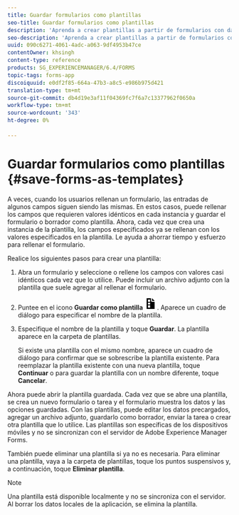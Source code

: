 ```yaml
---
title: Guardar formularios como plantillas
seo-title: Guardar formularios como plantillas
description: 'Aprenda a crear plantillas a partir de formularios con datos requeridos repetidamente. '
seo-description: 'Aprenda a crear plantillas a partir de formularios con datos requeridos repetidamente. '
uuid: 090c6271-4061-4adc-a063-9df4953b47ce
contentOwner: khsingh
content-type: reference
products: SG_EXPERIENCEMANAGER/6.4/FORMS
topic-tags: forms-app
discoiquuid: e0df2f85-664a-47b3-a8c5-e986b975d421
translation-type: tm+mt
source-git-commit: db4d19e3af11f04369fc7f6a7c13377962f0650a
workflow-type: tm+mt
source-wordcount: '343'
ht-degree: 0%

---
```



# Guardar formularios como plantillas {#save-forms-as-templates}

A veces, cuando los usuarios rellenan un formulario, las entradas de algunos campos siguen siendo las mismas. En estos casos, puede rellenar los campos que requieren valores idénticos en cada instancia y guardar el formulario o borrador como plantilla. Ahora, cada vez que crea una instancia de la plantilla, los campos especificados ya se rellenan con los valores especificados en la plantilla. Le ayuda a ahorrar tiempo y esfuerzo para rellenar el formulario.

Realice los siguientes pasos para crear una plantilla:

1. Abra un formulario y seleccione o rellene los campos con valores casi idénticos cada vez que lo utilice. Puede incluir un archivo adjunto con la plantilla que suele agregar al rellenar el formulario.
1. Puntee en el icono **Guardar como plantilla** ![save_as_template](assets/save_as_template.png). Aparece un cuadro de diálogo para especificar el nombre de la plantilla.
1. Especifique el nombre de la plantilla y toque **Guardar**. La plantilla aparece en la carpeta de plantillas.

   Si existe una plantilla con el mismo nombre, aparece un cuadro de diálogo para confirmar que se sobrescribe la plantilla existente. Para reemplazar la plantilla existente con una nueva plantilla, toque **Continuar** o para guardar la plantilla con un nombre diferente, toque **Cancelar**.

Ahora puede abrir la plantilla guardada. Cada vez que se abre una plantilla, se crea un nuevo formulario o tarea y el formulario muestra los datos y las opciones guardadas. Con las plantillas, puede editar los datos precargados, agregar un archivo adjunto, guardarlo como borrador, enviar la tarea o crear otra plantilla que lo utilice. Las plantillas son específicas de los dispositivos móviles y no se sincronizan con el servidor de Adobe Experience Manager Forms.

También puede eliminar una plantilla si ya no es necesaria. Para eliminar una plantilla, vaya a la carpeta de plantillas, toque los puntos suspensivos y, a continuación, toque **Eliminar plantilla**.

>[!NOTE]
>
>Una plantilla está disponible localmente y no se sincroniza con el servidor. Al borrar los datos locales de la aplicación, se elimina la plantilla.

